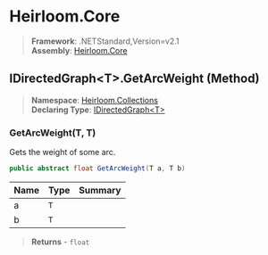 # Heirloom.Core

> **Framework**: .NETStandard,Version=v2.1  
> **Assembly**: [Heirloom.Core][0]

## IDirectedGraph\<T>.GetArcWeight (Method)

> **Namespace**: [Heirloom.Collections][0]  
> **Declaring Type**: [IDirectedGraph\<T>][1]

### GetArcWeight(T, T)

Gets the weight of some arc.

```cs
public abstract float GetArcWeight(T a, T b)
```

| Name | Type | Summary |
|------|------|---------|
| a    | `T`  |         |
| b    | `T`  |         |

> **Returns** - `float`

[0]: ../../../Heirloom.Core.md
[1]: ../IDirectedGraph[T].md
